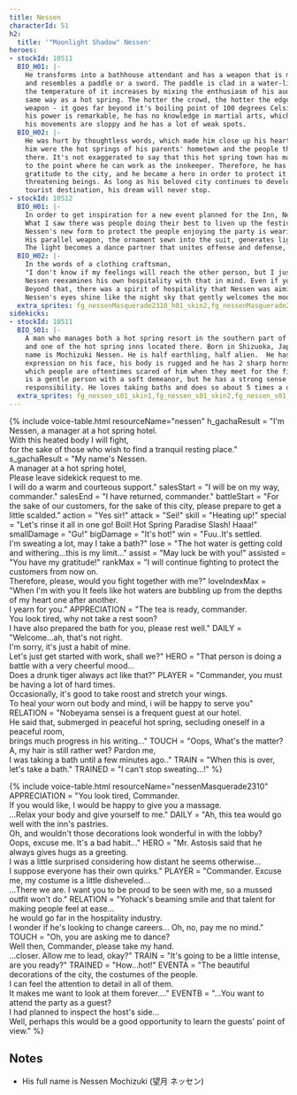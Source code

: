 ```yaml
---
title: Nessen
characterId: 51
h2:
  title: '"Moonlight Shadow" Nessen'
heroes:
- stockId: 10511
  BIO_H01: |-
    He transforms into a bathhouse attendant and has a weapon that is made of fir
    and resembles a paddle or a sword. The paddle is clad in a water-like energy and
    the temperature of it increases by mixing the enthusiasm of his audience in the
    same way as a hot spring. The hotter the crowd, the hotter the edge of his
    weapon - it goes far beyond it's boiling point of 100 degrees Celsius. Although
    his power is remarkable, he has no knowledge in martial arts, which means that
    his movements are sloppy and he has a lot of weak spots.
  BIO_H02: |-
    He was hurt by thoughtless words, which made him close up his heart. What healed
    him were the hot springs of his parents' hometown and the people that lived
    there. It's not exaggerated to say that this hot spring town has made him grow
    to the point where he can work as the innkeeper. Therefore, he has more than
    gratitude to the city, and he became a hero in order to protect it from peace-
    threatening beings. As long as his beloved city continues to develop as a
    tourist destination, his dream will never stop.
- stockId: 10512
  BIO_H01: |-
    In order to get inspiration for a new event planned for the Inn, Nessen visited the traditional festival.
    What I saw there was people doing their best to liven up the festival for their own enjoyment.
    Nessen's new form to protect the people enjoying the party is wearing a hero suit reminiscent of the night sky.
    His parallel weapon, the ornament sewn into the suit, generates light that changes shape at will.
    The light becomes a dance partner that unites offense and defense, dancing on the battlefield with Nessen.
  BIO_H02: |-
    In the words of a clothing craftsman,
    "I don't know if my feelings will reach the other person, but I just put everything I have into it and give it a shape,"
    Nessen reexamines his own hospitality with that in mind. Even if you don't know for sure how your actions will be taken by others, you just continue to provide as best you can.
    Beyond that, there was a spirit of hospitality that Nessen was aiming for.
    Nessen's eyes shine like the night sky that gently welcomes the moon, as he looks ahead to the path he is aiming for with determination.
  extra_sprites: fg_nessenMasquerade2310_h01_skin2,fg_nessenMasquerade2310_h01_skin3,fg_nessenMasquerade2310_h02_skin2
sidekicks:
- stockId: 10511
  BIO_S01: |-
    A man who manages both a hot spring resort in the southern part of Orient City
    and one of the hot spring inns located there. Born in Shizuoka, Japan, his full
    name is Mochizuki Nessen. He is half earthling, half alien.  He has a stern
    expression on his face, his body is rugged and he has 2 sharp horns, due to
    which people are oftentimes scared of him when they meet for the first time. He
    is a gentle person with a soft demeanor, but he has a strong sense of
    responsibility. He loves taking baths and does so about 5 times a day.
  extra_sprites: fg_nessen_s01_skin1,fg_nessen_s01_skin2,fg_nessen_s01_skin3,fg_nessen_s01_skin4
---
```


{% include voice-table.html resourceName="nessen"
h_gachaResult = "I'm Nessen, a manager at a hot spring hotel.<br>With this heated body I will fight,<br>for the sake of those who wish to find a tranquil resting place."
s_gachaResult = "My name's Nessen.<br>A manager at a hot spring hotel,<br>Please leave sidekick request to me.<br>I will do a warm and courteous support."
salesStart = "I will be on my way, commander."
salesEnd = "I have returned, commander."
battleStart = "For the sake of our customers, for the sake of this city, please prepare to get a little scalded."
action = "Yes sir!"
attack = "Sei!"
skill = "Heating up!"
special = "Let's rinse it all in one go! Boil! Hot Spring Paradise Slash! Haaa!"
smallDamage = "Gu!"
bigDamage = "It's hot!"
win = "Fuu..It's settled.<br>I'm sweating a lot, may I take a bath?"
lose = "The hot water is getting cold and withering…this is my limit…"
assist = "May luck be with you!"
assisted = "You have my gratitude!"
rankMax = "I will continue fighting to protect the customers from now on.<br>Therefore, please, would you fight together with me?"
loveIndexMax = "When I'm with you It feels like hot waters are bubbling up from the depths of my heart one after another.<br>I yearn for you."
APPRECIATION = "The tea is ready, commander.<br>You look tired, why not take a rest soon?<br>I have also prepared the bath for you, please rest well."
DAILY = "Welcome…ah, that's not right.<br>I'm sorry, it's just a habit of mine.<br>Let's just get started with work, shall we?"
HERO = "That person is doing a battle with a very cheerful mood…<br>Does a drunk tiger always act like that?"
PLAYER = "Commander, you must be having a lot of hard times.<br>Occasionally, it's good to take roost and stretch your wings.<br>To heal your worn out body and mind, i will be happy to serve you"
RELATION = "Nobeyama sensei is a frequent guest at our hotel.<br>He said that, submerged in peaceful hot spring, secluding oneself in a peaceful room,<br>brings much progress in his writing…"
TOUCH = "Oops, What's the matter?<br>A, my hair is still rather wet? Pardon me,<br>I was taking a bath until a few minutes ago.."
TRAIN = "When this is over, let's take a bath."
TRAINED = "I can't stop sweating…!"
%}

{% include voice-table.html resourceName="nessenMasquerade2310"
APPRECIATION = "You look tired, Commander.<br>If you would like, I would be happy to give you a massage.<br>...Relax your body and give yourself to me."
DAILY = "Ah, this tea would go well with the inn's pastries.<br>Oh, and wouldn't those decorations look wonderful in with the lobby?<br>Oops, excuse me. It's a bad habit..."
HERO = "Mr. Astosis said that he always gives hugs as a greeting.<br>I was a little surprised considering how distant he seems otherwise...<br>I suppose everyone has their own quirks."
PLAYER = "Commander. Excuse me, my costume is a little disheveled...<br>...There we are. I want you to be proud to be seen with me, so a mussed outfit won't do."
RELATION = "Yohack's beaming smile and that talent for making people feel at ease... <br>he would go far in the hospitality industry.<br> I wonder if he's looking to change careers...
Oh, no, pay me no mind."
TOUCH = "Oh, you are asking me to dance?<br>Well then, Commander, please take my hand.<br>...closer. Allow me to lead, okay?"
TRAIN = "It's going to be a little intense, are you ready?"
TRAINED = "How...hot!"
EVENTA = "The beautiful decorations of the city, the costumes of the people.<br>I can feel the attention to detail in all of them.<br>It makes me want to look at them forever...."
EVENTB = "...You want to attend the party as a guest?<br>I had planned to inspect the host's side...<br>Well, perhaps this would be a good opportunity to learn the guests' point of view."
%}

## Notes

- His full name is Nessen Mochizuki (望月 ネッセン)
